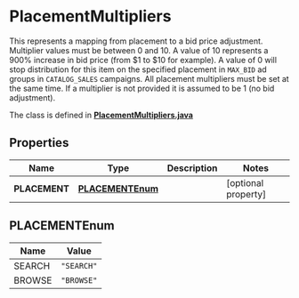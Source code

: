 

# PlacementMultipliers

This represents a mapping from placement to a bid price adjustment.  Multiplier values must be between 0 and 10. A value of 10 represents a 900% increase in bid price (from $1 to $10 for example). A value of 0 will stop distribution for this item on the specified placement in `MAX_BID` ad groups in `CATALOG_SALES` campaigns. All placement multipliers must be set at the same time. If a multiplier is not provided it is assumed to be 1 (no bid adjustment).

The class is defined in **[PlacementMultipliers.java](../../src/main/java/org/openapitools/model/PlacementMultipliers.java)**

## Properties

Name | Type | Description | Notes
------------ | ------------- | ------------- | -------------
**PLACEMENT** | [**PLACEMENTEnum**](#PLACEMENTEnum) |  |  [optional property]

## PLACEMENTEnum

Name | Value
---- | -----
SEARCH | `"SEARCH"`
BROWSE | `"BROWSE"`


